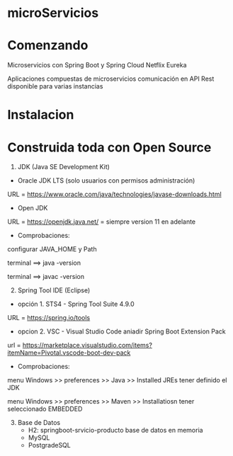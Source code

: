 # microServicios

# Comenzando
Microservicios con Spring Boot y Spring Cloud Netflix Eureka

Aplicaciones compuestas de microservicios
comunicación en API Rest
disponible para varias instancias

# Instalacion
# Construida toda con Open Source
1. JDK (Java SE Development Kit)
- Oracle JDK LTS (solo usuarios con permisos administración)

URL = https://www.oracle.com/java/technologies/javase-downloads.html
- Open JDK

URL = https://openjdk.java.net/    = siempre version 11 en adelante 
- Comprobaciones:

configurar JAVA_HOME y Path

terminal ==> java -version

terminal ==> javac -version


2. Spring Tool IDE (Eclipse) 
- opción 1. STS4 - Spring Tool Suite 4.9.0 

URL = https://spring.io/tools
- opcion 2. VSC - Visual Studio Code
aniadir Spring Boot Extension Pack

url = https://marketplace.visualstudio.com/items?itemName=Pivotal.vscode-boot-dev-pack
- Comprobaciones:

menu Windows >> preferences >> Java >> Installed JREs
tener definido el JDK

menu Windows >> preferences >> Maven >> Installatiosn
tener seleccionado EMBEDDED

3. Base de Datos
    - H2: springboot-srvicio-producto
        base de datos en memoria
    - MySQL
    - PostgradeSQL



